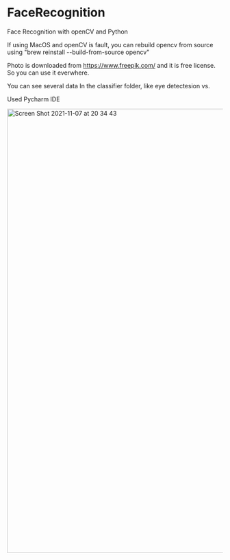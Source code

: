 # FaceRecognition
Face Recognition with openCV and Python


If using MacOS and openCV is fault, you can rebuild opencv from source using "brew reinstall --build-from-source opencv"

Photo is downloaded from https://www.freepik.com/ and it is free license. So you can use it everwhere.

You can see several data In the classifier folder, like eye detectesion vs.

Used Pycharm IDE

<img width="1038" alt="Screen Shot 2021-11-07 at 20 34 43" src="https://user-images.githubusercontent.com/22456678/140655505-43cabf2f-872b-40f7-b1c7-19fe9dca034c.png">

